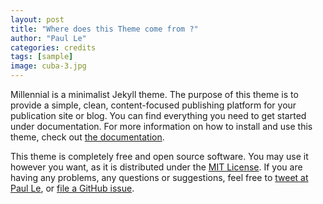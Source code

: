 ```yaml
---
layout: post
title: "Where does this Theme come from ?"
author: "Paul Le"
categories: credits
tags: [sample]
image: cuba-3.jpg
---
```


Millennial is a minimalist Jekyll theme. The purpose of this theme is to provide a simple, clean, content-focused publishing platform for your publication site or blog. You can find everything you need to get started under documentation. For more information on how to install and use this theme, check out [the documentation](https://lenpaul.github.io/Millennial/documentation/getting-started.html).

This theme is completely free and open source software. You may use it however you want, as it is distributed under the [MIT License](http://choosealicense.com/licenses/mit/). If you are having any problems, any questions or suggestions, feel free to [tweet at Paul Le](https://twitter.com/intent/tweet?text=My%question%about%Millennial%is:%&amp;via=paululele), or [file a GitHub issue](https://github.com/lenpaul/Millennial/issues/new).
